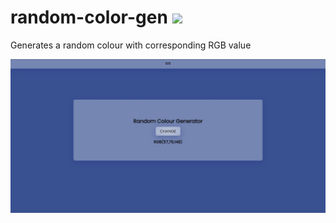 # random-color-gen <img src="https://img.shields.io/badge/website-github%20pages-blue">

Generates a random colour with corresponding RGB value 

![](images/image1.jpg)
